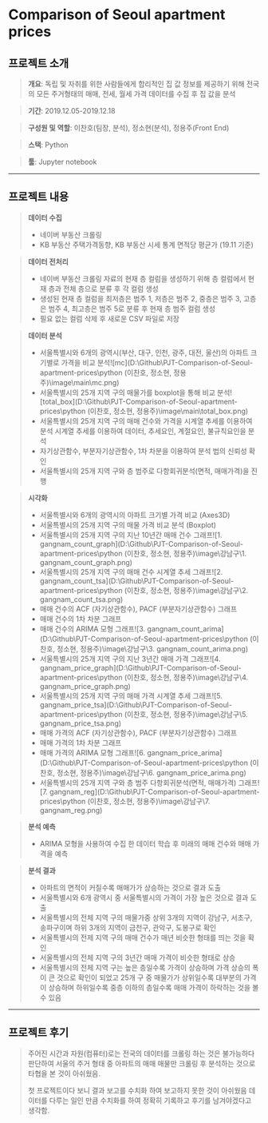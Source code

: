 <h1>Comparison of Seoul apartment prices</h1>

## 프로젝트 소개

> **개요**: 독립 및 자취를 위한 사람들에게 합리적인 집 값 정보를 제공하기 위해 전국의 모든 주거형태의 매매, 전세, 월세 가격 데이터를 수집 후 집 값을 분석

> **기간**: 2019.12.05-2019.12.18

> **구성원 및 역할**: 이찬호(팀장, 분석), 정소현(분석), 정용주(Front End)

> **스택**: Python

> **툴**: Jupyter notebook

---

## 프로젝트 내용

> **데이터 수집**
>
> * 네이버 부동산 크롤링
> * KB 부동산 주택가격동향, KB 부동산 시세 통계 면적당 평균가 (19.11 기준)

> **데이터 전처리**
>
> * 네이버 부동산 크롤링 자료의 현재 층 컬럼을 생성하기 위해 층 컬럼에서 현재 층과 전체 층으로 분류 후 각 컬럼 생성
> * 생성된 현재 층 컬럼을 최저층은 범주 1, 저층은 범주 2, 중층은 범주 3, 고층은 범주 4, 최고층은 범주 5로 분류 후 현재 층 범주 컬럼 생성
> * 필요 없는 컬럼 삭제 후 새로운 CSV 파일로 저장

>**데이터 분석**
>
>* 서울특별시와 6개의 광역시(부산, 대구, 인천, 광주, 대전, 울산)의 아파트 크기별로 가격을 비교 분석![mc](D:\Github\PJT-Comparison-of-Seoul-apartment-prices\python (이찬호, 정소현, 정용주)\image\main\mc.png)
>* 서울특별시의 25개 지역 구의 매물가를 boxplot을 통해 비교 분석![total_box](D:\Github\PJT-Comparison-of-Seoul-apartment-prices\python (이찬호, 정소현, 정용주)\image\main\total_box.png)
>* 서울특별시의 25개 지역 구의 매매 건수와 가격을 시계열 추세를 이용하여 분석 시계열 추세를 이용하여 데이터, 추세요인, 계절요인, 불규칙요인을 분석
>* 자기상관함수, 부분자기상관함수, 1차 차분을 이용하여 분석 법의 신뢰성 확인
>* 서울특별시의 25개 지역 구와 층 범주로 다항회귀분석(면적, 매매가격)을 진행

> **시각화**
>
> * 서울특별시와 6개의 광역시의 아파트 크기별 가격 비교 (Axes3D)
> * 서울특별시의 25개 지역 구의 매물 가격 비교 분석 (Boxplot)
> * 서울특별시의 25개 지역 구의 지난 10년간 매매 건수 그래프![1. gangnam_count_graph](D:\Github\PJT-Comparison-of-Seoul-apartment-prices\python (이찬호, 정소현, 정용주)\image\강남구\1. gangnam_count_graph.png)
> * 서울특별시의 25개 지역 구의 매매 건수 시계열 추세 그래프![2. gangnam_count_tsa](D:\Github\PJT-Comparison-of-Seoul-apartment-prices\python (이찬호, 정소현, 정용주)\image\강남구\2. gangnam_count_tsa.png)
> * 매매 건수의 ACF (자기상관함수), PACF (부분자기상관함수) 그래프
> * 매매 건수의 1차 차분 그래프
> * 매매 건수의 ARIMA 모형 그래프![3. gangnam_count_arima](D:\Github\PJT-Comparison-of-Seoul-apartment-prices\python (이찬호, 정소현, 정용주)\image\강남구\3. gangnam_count_arima.png)
> * 서울특별시의 25개 지역 구의 지난 3년간 매매 가격 그래프![4. gangnam_price_graph](D:\Github\PJT-Comparison-of-Seoul-apartment-prices\python (이찬호, 정소현, 정용주)\image\강남구\4. gangnam_price_graph.png)
> * 서울특별시의 25개 지역 구의 매매 가격 시계열 추세 그래프![5. gangnam_price_tsa](D:\Github\PJT-Comparison-of-Seoul-apartment-prices\python (이찬호, 정소현, 정용주)\image\강남구\5. gangnam_price_tsa.png)
> * 매매 가격의 ACF (자기상관함수), PACF (부분자기상관함수) 그래프
> * 매매 가격의 1차 차분 그래프
> * 매매 가격의 ARIMA 모형 그래프![6. gangnam_price_arima](D:\Github\PJT-Comparison-of-Seoul-apartment-prices\python (이찬호, 정소현, 정용주)\image\강남구\6. gangnam_price_arima.png)
> * 서울특별시의 25개 지역 구와 층 범주 다항회귀분석(면적, 매매가격) 그래프![7. gangnam_reg](D:\Github\PJT-Comparison-of-Seoul-apartment-prices\python (이찬호, 정소현, 정용주)\image\강남구\7. gangnam_reg.png)

> **분석 예측**
>
> * ARIMA 모형을 사용하여 수집 한 데이터 학습 후 미래의 매매 건수와 매매 가격을 예측

> **분석 결과**
>
> * 아파트의 면적이 커질수록 매매가가 상승하는 것으로 결과 도출
> * 서울특별시와 6개 광역시 중 서울특별시의 가격이 가장 높은 것으로 결과 도출
> * 서울특별시의 전체 지역 구의 매물가중 상위 3개의 지역이 강남구, 서초구, 송파구이며 하위 3개의 지역이 금천구, 관악구, 도봉구로 확인
> * 서울특별시의 전제 지역 구의 매매 건수가 매년 비슷한 형태를 띄는 것을 확인
> * 서울특별시의 전체 지역 구의 3년간 매매 가격이 비슷한 형태로 상승
> * 서울특별시의 전체 지역 구는 높은 층일수록 가격이 상승하며 가격 상승의 폭이 큰 것으로 확인이 되었고 25개 구 중 매물가가 상위일수록 대부분의 가격이 상승하며 하위일수록 중층 이하의 층일수록 매매 가격이 하락하는 것을 볼 수 있음

---

## 프로젝트 후기

> 주어진 시간과 자원(컴퓨터)로는 전국의 데이터를 크롤링 하는 것은 불가능하다 판단하여 서울의 주거 형태 중 아파트의 매매 매물만 크롤링 후 분석하는 것으로 타협을 본 것이 아쉬웠음.
>
> 첫 프로젝트이다 보니 결과 보고를 수치화 하여 보고하지 못한 것이 아쉬웠음 데이터를 다루는 일인 만큼 수치화를 하여 정확히 기록하고 후기를 남겨야겠다고 생각함.

